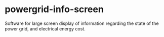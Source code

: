 # powergrid-info-screen
Software for large screen display of information regarding the state of the power grid, and electrical energy cost.
